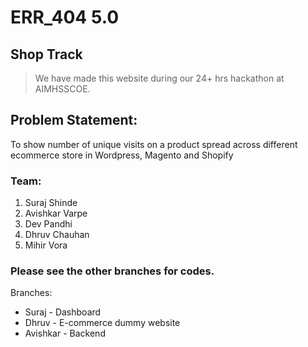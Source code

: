 # ERR_404 5.0

## Shop Track

> We have made this website during our 24+ hrs hackathon at AIMHSSCOE.

## Problem Statement:
To show number of unique visits on a product spread across
different ecommerce store in Wordpress, Magento and
Shopify

### Team: 
1. Suraj Shinde
2. Avishkar Varpe
3. Dev Pandhi
4. Dhruv Chauhan
5. Mihir Vora

### Please see the other branches for codes.
Branches:
- Suraj - Dashboard
- Dhruv - E-commerce dummy website
- Avishkar - Backend 
